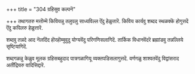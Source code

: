 +++
title = "304 ग्रहिसुव कल्पनॆ"

+++
तथागतरु मत्तॊम्मॆ किवियन्नु तलुपलु साध्यविल्ल ऎंदु हेळुत्तारॆ. किविय कार्यवु शब्दद स्थळक्कॆ होगुत्तदॆ ऎंदु कपिलरु हेळुत्तारॆ.

शब्दवु तन्नदे आद नॆलदिंद हॊरहॊम्मुवुदु योग्यवॆंदु परिगणिसलागिदॆ. तार्किक विधानवॆंदरॆ ब्रह्मांडवु तन्नल्लिये सृष्टियागिदॆ.

शब्दगळन्नु केळुव मूलक ग्रहिसबहुदाद पात्रगळागियू व्यक्तपडिसलागुत्तदॆ. वर्णगळु शाश्वतवॆंदु विद्वांसराद अतींद्रियरु वादिसिद्दारॆ.

